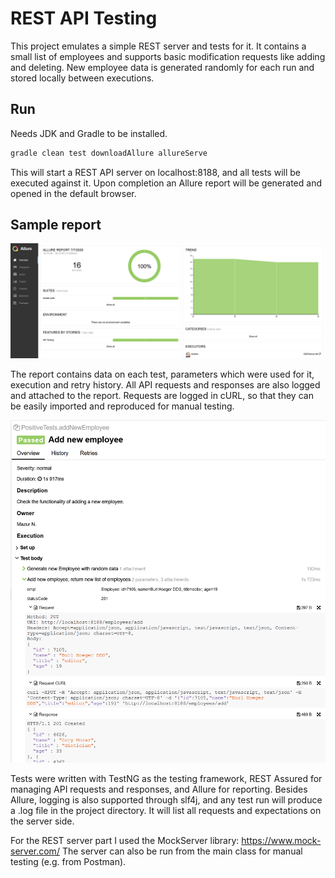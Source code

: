 # REST API Testing
This project emulates a simple REST server and tests for it. It contains a small list of employees and supports basic modification requests like adding and deleting. New employee data is generated randomly for each run and stored locally between executions.

## Run
Needs JDK and Gradle to be installed.
```bash
gradle clean test downloadAllure allureServe
```
This will start a REST API server on localhost:8188, and all tests will be executed against it. Upon completion an Allure report will be generated and opened in the default browser.

## Sample report
![alt text](https://github.com/nikmazur/REST-API-Testing/blob/master/files/allure_screen.png "Allure Report")

The report contains data on each test, parameters which were used for it, execution and retry history. All API requests and responses are also logged and attached to the report. Requests are logged in cURL, so that they can be easily imported and reproduced for manual testing.

![alt text](https://github.com/nikmazur/REST-API-Testing/blob/master/files/test_screen.png "Individual Test Report")
 
Tests were written with TestNG as the testing framework, REST Assured for managing API requests and responses, and Allure for reporting. Besides Allure, logging is also supported through slf4j, and any test run will produce a .log file in the project directory. It will list all requests and expectations on the server side. 

For the REST server part I used the MockServer library: https://www.mock-server.com/ The server can also be run from the main class for manual testing (e.g. from Postman).

